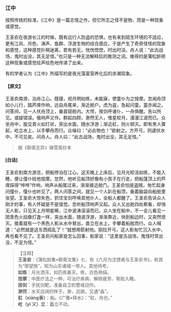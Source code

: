 <script type="text/javascript">
    var head = document.getElementsByTagName('head')[0];
    cssURL = '/public/liao.css';
    linkTag = document.createElement('link');
    linkTag.href = cssURL;
    linkTag.setAttribute('type','text/css');
    linkTag.setAttribute('rel','stylesheet');
    head.appendChild(linkTag);
</script>
### 江中

按照传统的标准，《江中》是一篇志怪之作，但它所志之怪不是物，而是一种现象或感觉。

王圣俞在夜游长江的时候，既有远行人防盗的恐惧，也有来到陌生环境的不适应，更有江风、月色、涛声、鱼群、浮游生物的综合感应，于是产生了奇奇怪怪的现象和感觉，这种感觉扑朔迷离，若有若无，恍恍惚惚，时出时没。舟人说：“此古战场，鬼时出没，其无足怪。”也只是一种无法解释后的推测之词。难得的是蒲松龄把这种现象或感觉绘声绘色地传递了出来。

有的学者认为《江中》所描写的是夜光藻富营养化后的赤潮现象。

#### 【原文】
<section>
王圣俞南游，泊舟江心。既寝，视月明如练，未能寐，使童仆为之按摩。忽闻舟顶如小儿行，踏芦席作响，远自舟尾来，渐近舱户。虑为盗，急起问童。童亦闻之。问答间，见一人伏舟顶上，垂首窥舱内。大愕，按剑呼诸仆，一舟俱醒。告以所见。或疑错误。俄响声又作。群起四顾，渺然无人，惟星皎月，漫漫江波而已。众坐舟中，旋见青火如灯状，突出水面，随水浮游；渐近舡，则火顿灭。即有黑人骤起，屹立水上，以手攀舟而行。众噪曰：“必此物也！”欲射之。方开弓，则遽伏水中，不可见矣。问舟人。舟人曰：“此古战场，鬼时出没，其无足怪。”

</section>

> 据《聊斋志异》铸雪斋抄本

#### [白话]
<aside>

王圣俞到南方游览，把船停泊在江心。这天晚上上床后，见月光皎洁如练，不能入睡，便让僮仆给他按摩。忽然，他听见船顶好像有小孩子在行走，把船篷顶上的芦席踩得“哗哗”作响，响声从船尾过来，渐渐接近舱门。王圣俞怕是盗贼，匆忙起身问僮仆，僮仆也听见了。两人问答之间，就见一个人趴在船顶，垂着脑袋向船舱里张望。王圣俞大惊失色，抓住宝剑呼唤其他仆人，全船人都醒了。王圣俞告诉众人刚才的事，有人怀疑是不是错觉。忽听船顶响声又起。众人又出舱四处察看，却悄无人影，只见天上月明星稀，江中波涛滚滚而已。众人坐在船中，不一会儿看见一团青色火焰像灯盏一样，突出水面，随波浮游，渐渐靠近，快到船边时，又突然熄灭。接着就有一个黑色人影从水中冒出，直立在水上，手攀着船舷而行。众人喊道：“必然就是这东西捣乱了！”就想用箭射他。刚拉开弓，这人影匆忙沉入水中，再也看不见了。王圣俞问船家是怎么回事，船家说：“这里是古战场，鬼怪时常出没，不足为怪。”

</aside>

> 【注释】  
<b>王圣俞</b>：《蒲松龄集•聊斋文集》七，有《六月为沈德甫与王圣俞书》，称其为“琊望族”，知为山东诸城一带人。其他待考。  
<b>如练</b>：月光洒泻，如匹练垂天。练，白色熟绢。  
<b>按摩</b>：中医疗法之一种，可治疗疾病、解除疲劳、帮助入睡。  
<b>按剑</b>：手抚剑靶，准备自卫的警戒动作。  
<b>渺然</b>：水天远阔的样子。渺，远貌。又通“淼”。  
<b>舡（xiāng香）</b>：船。《广雅•释水》：“舡，舟也。”  
<b>屹（yì 义）立</b>：矗立不动。  
